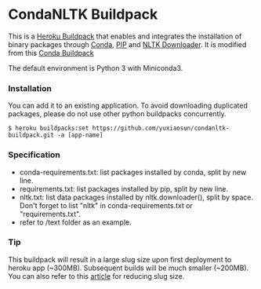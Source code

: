 CondaNLTK Buildpack
===============

This is a [Heroku Buildpack](https://devcenter.heroku.com/articles/buildpacks) that enables and integrates the installation of binary packages through [Conda](http://conda.pydata.org/), [PIP](https://pip.pypa.io/en/stable/) and [NLTK Downloader](http://www.nltk.org/data.html). It is modified from this [Conda Buildpack](https://github.com/trib3/conda-buildpack.git)

The default environment is Python 3 with Miniconda3. 

### Installation
You can add it to an existing application. To avoid downloading duplicated packages, please do not use other python buildpacks concurrently.

```console
$ heroku buildpacks:set https://github.com/yuxiaosun/condanltk-buildpack.git -a [app-name]
```

### Specification
* conda-requirements.txt: list packages installed by conda, split by new line.
* requirements.txt: list packages installed by pip, split by new line.
* nltk.txt: list data packages installed by nltk.downloader(), split by space. Don't forget to list "nltk" in conda-requirements.txt or "requirements.txt".
* refer to /text folder as an example.

### Tip
This buildpack will result in a large slug size upon first deployment to heroku app (~300MB). Subsequent builds will be much smaller (~200MB). You can also refer to this [article](https://robots.thoughtbot.com/how-to-reduce-a-large-heroku-compiled-slug-size) for reducing slug size. 


